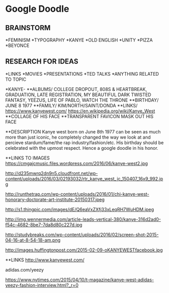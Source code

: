 # Google Doodle

## BRAINSTORM

*FEMINISM
*TYPOGRAPHY
*KANYE
*OLD ENGLISH
*UNITY
*PIZZA
*BEYONCE

## RESEARCH FOR IDEAS

*LINKS
*MOVIES
*PRESENTATIONS
*TED TALKS
*ANYTHING RELATED TO TOPIC


*KANYE-
**ALBUMS/ COLLEGE DROPOUT, 808S & HEARTBREAK, GRADUATION, LATE REGISTRATION, MY BEAUTIFUL DARK TWISTED FANTASY, YEEZUS, LIFE OF PABLO, WATCH THE THRONE
**BIRTHDAY/ JUNE 8 1977
**FAMILY/ KIM/NORTH/SAINT/DONDA
**LINKS/ https://www.kanyewest.com/  https://en.wikipedia.org/wiki/Kanye_West  
**COLLAGE OF HIS FACE
**TRANSPARENT FAVICON MASK OUT HIS FACE

**DESCRIPTION
Kanye west born on June 8th 1977 can be seen as much more than just iconic, he completely changed the way we look at and percieve stardum/fame/the rap industry/fashion/etc. His birthday should be celebrated with the upmost respect. Hence a google doodle in his honor.

**LINKS TO IMAGES
https://cmgajcmusic.files.wordpress.com/2016/06/kanye-west2.jpg

http://d235mwrq2dn9n5.cloudfront.net/wp-content/uploads/2016/03/02193032/rtr_kanye_west_jc_150407_16x9_992.jpg

http://runthetrap.com/wp-content/uploads/2016/01/chi-kanye-west-honorary-doctorate-art-institute-20150317.jpeg


http://s1.thingpic.com/images/dE/Q6eaVxZXfj33xLeqRH7WuHDM.jpeg

http://img.wennermedia.com/article-leads-vertical-380/kanye-316d2ad0-f54c-4682-8be7-7da8d80c227d.jpg

http://studybreaks.com/wp-content/uploads/2016/02/screen-shot-2015-04-16-at-8-54-18-am.png

http://images.huffingtonpost.com/2015-02-09-oKANYEWESTfacebook.jpg

**LINKS
http://www.kanyewest.com/

adidas.com/yeezy

https://www.nytimes.com/2015/04/10/t-magazine/kanye-west-adidas-yeezy-fashion-interview.html?_r=0
